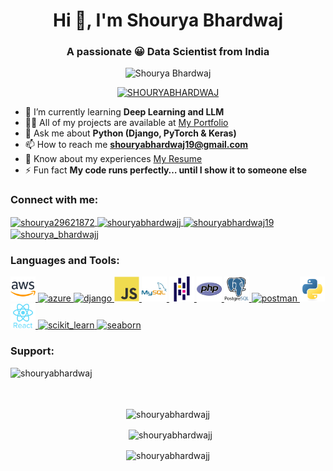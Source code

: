 <h1 align="center">Hi 👋, I'm Shourya Bhardwaj</h1>
<h3 align="center">A passionate 😀 Data Scientist from India</h3>

<p align="center">
  <img src="https://media.licdn.com/dms/image/C4E03AQFRBhO_aqQMbA/profile-displayphoto-shrink_800_800/0/1628415762242?e=2147483647&v=beta&t=h11nYwrU7W3zPYeLkV9mI1yfr1yhvMuZrmphq1Wkk7M" alt="Shourya Bhardwaj" width="200" height="200"/>
</p>

<p align="center"> 
  <a href="https://twitter.com/shourya29621872" target="_blank">
    <img src="https://img.shields.io/twitter/follow/shourya29621872?logo=twitter&style=for-the-badge" alt="SHOURYABHARDWAJ" />
  </a> 
</p>

- 🌱 I’m currently learning **Deep Learning and LLM**
- 👨‍💻 All of my projects are available at [My Portfolio](https://lemon-water-05e16e70f.4.azurestaticapps.net/)
- 💬 Ask me about **Python (Django, PyTorch & Keras)**
- 📫 How to reach me **shouryabhardwaj19@gmail.com**
- 📄 Know about my experiences [My Resume](https://drive.google.com/file/d/1U1Dk-zOBUWj8SwNZUdpdzGrpwUDXFp1W/view?usp=sharing)
- ⚡ Fun fact **My code runs perfectly… until I show it to someone else**

<h3 align="left">Connect with me:</h3>
<p align="left">
  <a href="https://twitter.com/shourya29621872" target="_blank">
    <img align="center" src="https://raw.githubusercontent.com/rahuldkjain/github-profile-readme-generator/master/src/images/icons/Social/twitter.svg" alt="shourya29621872" height="30" width="40" />
  </a>
  <a href="https://linkedin.com/in/shouryabhardwajj" target="_blank">
    <img align="center" src="https://raw.githubusercontent.com/rahuldkjain/github-profile-readme-generator/master/src/images/icons/Social/linked-in-alt.svg" alt="shouryabhardwajj" height="30" width="40" />
  </a>
  <a href="https://kaggle.com/shouryabhardwaj19" target="_blank">
    <img align="center" src="https://raw.githubusercontent.com/rahuldkjain/github-profile-readme-generator/master/src/images/icons/Social/kaggle.svg" alt="shouryabhardwaj19" height="30" width="40" />
  </a>
  <a href="https://instagram.com/shourya_bhardwajj" target="_blank">
    <img align="center" src="https://raw.githubusercontent.com/rahuldkjain/github-profile-readme-generator/master/src/images/icons/Social/instagram.svg" alt="shourya_bhardwajj" height="30" width="40" />
  </a>
</p>

<h3 align="left">Languages and Tools:</h3>
<p align="left">
  <a href="https://aws.amazon.com" target="_blank" rel="noreferrer">
    <img src="https://raw.githubusercontent.com/devicons/devicon/master/icons/amazonwebservices/amazonwebservices-original-wordmark.svg" alt="aws" width="40" height="40"/>
  </a>
  <a href="https://azure.microsoft.com/en-in/" target="_blank" rel="noreferrer">
    <img src="https://www.vectorlogo.zone/logos/microsoft_azure/microsoft_azure-icon.svg" alt="azure" width="40" height="40"/>
  </a>
  <a href="https://www.djangoproject.com/" target="_blank" rel="noreferrer">
    <img src="https://cdn.worldvectorlogo.com/logos/django.svg" alt="django" width="40" height="40"/>
  </a>
  <a href="https://developer.mozilla.org/en-US/docs/Web/JavaScript" target="_blank" rel="noreferrer">
    <img src="https://raw.githubusercontent.com/devicons/devicon/master/icons/javascript/javascript-original.svg" alt="javascript" width="40" height="40"/>
  </a>
  <a href="https://www.mysql.com/" target="_blank" rel="noreferrer">
    <img src="https://raw.githubusercontent.com/devicons/devicon/master/icons/mysql/mysql-original-wordmark.svg" alt="mysql" width="40" height="40"/>
  </a>
  <a href="https://pandas.pydata.org/" target="_blank" rel="noreferrer">
    <img src="https://raw.githubusercontent.com/devicons/devicon/2ae2a900d2f041da66e950e4d48052658d850630/icons/pandas/pandas-original.svg" alt="pandas" width="40" height="40"/>
  </a>
  <a href="https://www.php.net" target="_blank" rel="noreferrer">
    <img src="https://raw.githubusercontent.com/devicons/devicon/master/icons/php/php-original.svg" alt="php" width="40" height="40"/>
  </a>
  <a href="https://www.postgresql.org" target="_blank" rel="noreferrer">
    <img src="https://raw.githubusercontent.com/devicons/devicon/master/icons/postgresql/postgresql-original-wordmark.svg" alt="postgresql" width="40" height="40"/>
  </a>
  <a href="https://postman.com" target="_blank" rel="noreferrer">
    <img src="https://www.vectorlogo.zone/logos/getpostman/getpostman-icon.svg" alt="postman" width="40" height="40"/>
  </a>
  <a href="https://www.python.org" target="_blank" rel="noreferrer">
    <img src="https://raw.githubusercontent.com/devicons/devicon/master/icons/python/python-original.svg" alt="python" width="40" height="40"/>
  </a>
  <a href="https://reactjs.org/" target="_blank" rel="noreferrer">
    <img src="https://raw.githubusercontent.com/devicons/devicon/master/icons/react/react-original-wordmark.svg" alt="react" width="40" height="40"/>
  </a>
  <a href="https://scikit-learn.org/" target="_blank" rel="noreferrer">
    <img src="https://upload.wikimedia.org/wikipedia/commons/0/05/Scikit_learn_logo_small.svg" alt="scikit_learn" width="40" height="40"/>
  </a>
  <a href="https://seaborn.pydata.org/" target="_blank" rel="noreferrer">
    <img src="https://seaborn.pydata.org/_images/logo-mark-lightbg.svg" alt="seaborn" width="40" height="40"/>
  </a>
</p>

<h3 align="left">Support:</h3>
<p>
  <a href="https://ko-fi.com/shouryabhardwaj">
    <img align="left" src="https://cdn.ko-fi.com/cdn/kofi3.png?v=3" height="50" width="210" alt="shouryabhardwaj" />
  </a>
</p>
<br><br><br>

<p align="center">
  <img align="center" src="https://github-readme-stats.vercel.app/api/top-langs?username=shouryabhardwajj&show_icons=true&locale=en&layout=compact" alt="shouryabhardwajj" />
</p>

<p align="center">&nbsp;
  <img align="center" src="https://github-readme-stats.vercel.app/api?username=shouryabhardwajj&show_icons=true&locale=en" alt="shouryabhardwajj" />
</p>

<p align="center">
  <img align="center" src="https://github-readme-streak-stats.herokuapp.com/?user=shouryabhardwajj&" alt="shouryabhardwajj" />
</p>
